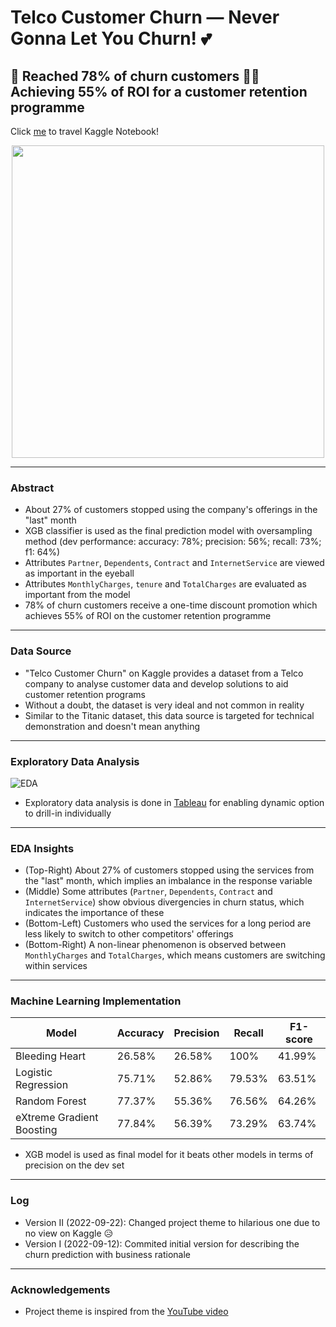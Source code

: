# Telco Customer Churn — Never Gonna Let You Churn! :two_hearts:
## :punch: Reached 78% of churn customers :smoking::yen: Achieving 55% of ROI for a customer retention programme
Click [me](https://www.kaggle.com/code/jackkyc/55-roi-never-gonna-let-you-churn) to travel Kaggle Notebook!

<center>
    <a href="https://youtu.be/dQw4w9WgXcQ">
        <img width="500px" height="500px" src="https://github.com/Jack-cky/TCC-Never_Gonna_Let_You_Churn/blob/main/imgs/kaggle_never_gonna_let_you_churn.gif"/>
    </a>
</center>

---
### Abstract
- About 27% of customers stopped using the company's offerings in the "last" month
- XGB classifier is used as the final prediction model with oversampling method (dev performance: accuracy: 78%; precision: 56%; recall: 73%; f1: 64%)
- Attributes `Partner`, `Dependents`, `Contract` and `InternetService` are viewed as important in the eyeball
- Attributes `MonthlyCharges`, `tenure` and `TotalCharges` are evaluated as important from the model
- 78% of churn customers receive a one-time discount promotion which achieves 55% of ROI on the customer retention programme

---
### Data Source
- "Telco Customer Churn" on Kaggle provides a dataset from a Telco company to analyse customer data and develop solutions to aid customer retention programs
- Without a doubt, the dataset is very ideal and not common in reality
- Similar to the Titanic dataset, this data source is targeted for technical demonstration and doesn't mean anything

---
### Exploratory Data Analysis
![EDA](https://github.com/Jack-cky/TCC-Never_Gonna_Let_You_Churn/blob/main/imgs/tableau_dashboard.png)
- Exploratory data analysis is done in [Tableau](https://public.tableau.com/app/profile/jackcky/viz/TCC_EDA/EDA) for enabling dynamic option to drill-in individually

---
### EDA Insights
- (Top-Right) About 27% of customers stopped using the services from the "last" month, which implies an imbalance in the response variable
- (Middle) Some attributes (`Partner`, `Dependents`, `Contract` and `InternetService`) show obvious divergencies in churn status, which indicates the importance of these
- (Bottom-Left) Customers who used the services for a long period are less likely to switch to other competitors' offerings
- (Bottom-Right) A non-linear phenomenon is observed between `MonthlyCharges` and `TotalCharges`, which means customers are switching within services

---
### Machine Learning Implementation
| Model | Accuracy | Precision | Recall | F1-score |
| --- | --- | --- | --- | --- |
| Bleeding Heart | 26.58% | 26.58% | 100% | 41.99% |
| Logistic Regression | 75.71% | 52.86% | 79.53% | 63.51% |
| Random Forest | 77.37% | 55.36% | 76.56% | 64.26% |
| eXtreme Gradient Boosting | 77.84% | 56.39% | 73.29% | 63.74% |
- XGB model is used as final model for it beats other models in terms of precision on the dev set

---
### Log
- Version II (2022-09-22): Changed project theme to hilarious one due to no view on Kaggle :disappointed_relieved:
- Version I  (2022-09-12): Commited initial version for describing the churn prediction with business rationale

---
### Acknowledgements
- Project theme is inspired from the [YouTube video](https://youtu.be/dQw4w9WgXcQ)
